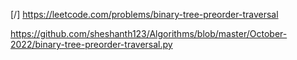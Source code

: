 [/] https://leetcode.com/problems/binary-tree-preorder-traversal

https://github.com/sheshanth123/Algorithms/blob/master/October-2022/binary-tree-preorder-traversal.py
